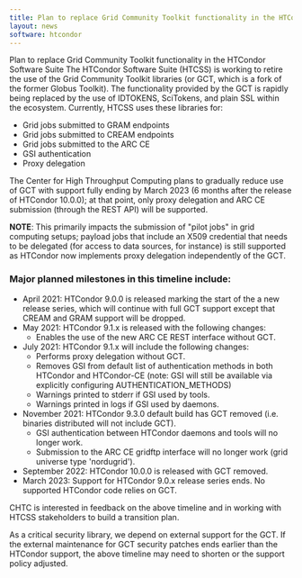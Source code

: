 ```yaml
---
title: Plan to replace Grid Community Toolkit functionality in the HTCondor Software Suite
layout: news
software: htcondor
---
```


Plan to replace Grid Community Toolkit functionality in the HTCondor Software Suite
The HTCondor Software Suite (HTCSS) is working to retire the use of the Grid Community Toolkit libraries (or GCT, which is a fork of the former Globus Toolkit). The functionality provided by the GCT is rapidly being replaced by the use of IDTOKENS, SciTokens, and plain SSL within the ecosystem. Currently, HTCSS uses these libraries for:

- Grid jobs submitted to GRAM endpoints
- Grid jobs submitted to CREAM endpoints
- Grid jobs submitted to the ARC CE
- GSI authentication
- Proxy delegation

The Center for High Throughput Computing plans to gradually reduce use of GCT with support fully ending by March 2023 (6 months after the release of HTCondor 10.0.0); at that point, only proxy delegation and ARC CE submission (through the REST API) will be supported.

__NOTE__: This primarily impacts the submission of "pilot jobs" in grid computing setups; payload jobs that include an X509 credential that needs to be delegated (for access to data sources, for instance) is still supported as HTCondor now implements proxy delegation independently of the GCT.

### Major planned milestones in this timeline include:

- April 2021: HTCondor 9.0.0 is released marking the start of the a new release series, which will continue with full GCT support except that CREAM and GRAM support will be dropped.
- May 2021: HTCondor 9.1.x is released with the following changes:
  - Enables the use of the new ARC CE REST interface without GCT.
- July 2021: HTCondor 9.1.x will include the following changes:
  - Performs proxy delegation without GCT.
  - Removes GSI from default list of authentication methods in both HTCondor and HTCondor-CE (note: GSI will still be available via explicitly configuring AUTHENTICATION_METHODS)
  - Warnings printed to stderr if GSI used by tools.
  - Warnings printed in logs if GSI used by daemons.
- November 2021: HTCondor 9.3.0 default build has GCT removed (i.e. binaries distributed will not include GCT).
  - GSI authentication between HTCondor daemons and tools will no longer work.
  - Submission to the ARC CE gridftp interface will no longer work (grid universe type 'nordugrid').
- September 2022: HTCondor 10.0.0 is released with GCT removed.
- March 2023: Support for HTCondor 9.0.x release series ends. No supported HTCondor code relies on GCT.

CHTC is interested in feedback on the above timeline and in working with HTCSS stakeholders to build a transition plan.

As a critical security library, we depend on external support for the GCT. If the external maintenance for GCT security patches ends earlier than the HTCondor support, the above timeline may need to shorten or the support policy adjusted.
